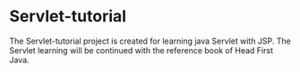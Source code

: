 Servlet-tutorial
================

The Servlet-tutorial project is created for learning java Servlet with JSP. The Servlet learning will be continued with the reference book of Head First Java.

